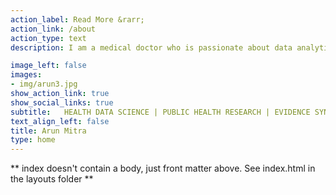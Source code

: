 ```yaml
---
action_label: Read More &rarr;
action_link: /about
action_type: text
description: I am a medical doctor who is passionate about data analytics in healthcare with over 10+ years of research experience. My core area of interest is in the application of epidemiological, spatio-temporal and data science methods in generating actionable evidence for informed decision making in healthcare. Other areas of my work include diabetes, mental health, infectious diseases, public health informatics, and machine learning.

image_left: false
images:
- img/arun3.jpg
show_action_link: true
show_social_links: true
subtitle:   HEALTH DATA SCIENCE | PUBLIC HEALTH RESEARCH | EVIDENCE SYNTHESIS
text_align_left: false
title: Arun Mitra
type: home
---
```


** index doesn't contain a body, just front matter above.
See index.html in the layouts folder **
